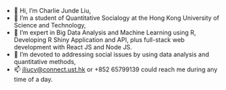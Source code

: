 - 👋 Hi, I’m Charlie Junde Liu,
- 👀 I’m a student of Quantitative Socialogy at the Hong Kong University of Science and Technology,
- 🌱 I’m expert in Big Data Analysis and Machine Learning using R, Developing R Shiny Application and API, plus full-stack web development with React JS and Node JS.
- 💞️ I’m devoted to addressing social issues by using data analysis and quantitative methods,
- 📫 jliucv@connect.ust.hk or +852 65799139 could reach me during any time of a day.

<!---
CharlieLiu-HK/CharlieLiu-HK is a ✨ special ✨ repository because its `README.md` (this file) appears on your GitHub profile.
You can click the Preview link to take a look at your changes.
--->
